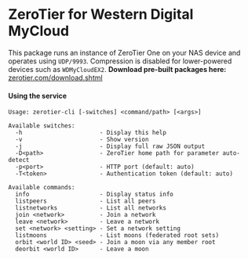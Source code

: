 ZeroTier for Western Digital MyCloud
======

This package runs an instance of ZeroTier One on your NAS device and operates using `UDP/9993`. Compression is disabled for lower-powered devices such as `WDMyCloudEX2`. **Download pre-built packages here:** [zerotier.com/download.shtml](https://zerotier.com/download.shtml?pk_campaign=github_ZeroTierNAS)

#### Using the service

```
Usage: zerotier-cli [-switches] <command/path> [<args>]

Available switches:
  -h                      - Display this help
  -v                      - Show version
  -j                      - Display full raw JSON output
  -D<path>                - ZeroTier home path for parameter auto-detect
  -p<port>                - HTTP port (default: auto)
  -T<token>               - Authentication token (default: auto)

Available commands:
  info                    - Display status info
  listpeers               - List all peers
  listnetworks            - List all networks
  join <network>          - Join a network
  leave <network>         - Leave a network
  set <network> <setting> - Set a network setting
  listmoons               - List moons (federated root sets)
  orbit <world ID> <seed> - Join a moon via any member root
  deorbit <world ID>      - Leave a moon
```